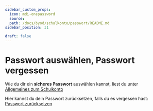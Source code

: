 ```yaml
---
sidebar_custom_props:
  icon: mdi-onepassword
  source: 
  path: /docs/byod/schulkonto/passwort/README.md
sidebar_position: 31

draft: false
---
```


#  Passwort auswählen, Passwort vergessen


Wie du dir ein **sicheres Passwort** auswählen kannst, liest du unter [Allgemeines zum Schulkonto](docs\byod\schulkonto\allgemeines\README.md)

Hier kannst du dein Passwort zurücksetzen, falls du es vergessen hast: [Passwort zurücksetzen](https://password.edubern.ch/)
